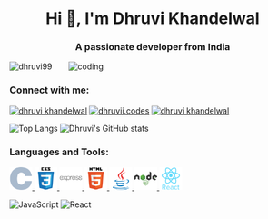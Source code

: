 <h1 align="center">Hi 👋, I'm Dhruvi Khandelwal</h1>


<h3 align="center">A passionate developer from India</h3>
<img align="right" alt="coding" width="400" src="https://media.giphy.com/media/v1.Y2lkPTc5MGI3NjExZ2ZteG84azhvNmtmMXoxYTQ4dnc1OHkzM21iOGh0aGYwN3d5cWkwdiZlcD12MV9naWZzX3NlYXJjaCZjdD1n/L1R1tvI9svkIWwpVYr/giphy.gif">
<p align="left"> <img src="https://komarev.com/ghpvc/?username=dhruvi99&label=Profile%20views&color=0e75b6&style=flat" alt="dhruvi99" /> </p>




<h3 align="left">Connect with me:</h3>
<p align="left">
  <a href="https://linkedin.com/in/dhruvi khandelwal" target="blank">
    <img align="center" src="https://raw.githubusercontent.com/rahuldkjain/github-profile-readme-generator/master/src/images/icons/Social/linked-in-alt.svg" alt="dhruvi khandelwal" height="30" width="40" />
  </a>
  <a href="https://instagram.com/dhruvii.codes" target="blank">
    <img align="center" src="https://raw.githubusercontent.com/rahuldkjain/github-profile-readme-generator/master/src/images/icons/Social/instagram.svg" alt="dhruvii.codes" height="30" width="40" />
  </a>
  <a href="https://www.youtube.com/c/dhruvi khandelwal" target="blank">
    <img align="center" src="https://raw.githubusercontent.com/rahuldkjain/github-profile-readme-generator/master/src/images/icons/Social/youtube.svg" alt="dhruvi khandelwal" height="30" width="40" />
  </a>
</p>


<!-- Top Languages -->
![Top Langs](https://github-readme-stats.vercel.app/api/top-langs/?username=dhruvii99&layout=compact&theme=radical)<!-- GitHub Stats -->
![Dhruvi's GitHub stats](https://github-readme-stats.vercel.app/api?username=dhruvii99&show_icons=true&theme=radical)

 <!-- ADDING SPACE -->

<!-- Top Languages -->

 <!-- OPTIONAL EXTRA GAP -->

<h3 align="left">Languages and Tools:</h3>
<p align="left"> 
  <a href="https://www.cprogramming.com/" target="_blank" rel="noreferrer"> <img src="https://raw.githubusercontent.com/devicons/devicon/master/icons/c/c-original.svg" alt="c" width="40" height="40"/> </a> 
  <a href="https://www.w3schools.com/css/" target="_blank" rel="noreferrer"> <img src="https://raw.githubusercontent.com/devicons/devicon/master/icons/css3/css3-original-wordmark.svg" alt="css3" width="40" height="40"/> </a> 
  <a href="https://expressjs.com" target="_blank" rel="noreferrer"> <img src="https://raw.githubusercontent.com/devicons/devicon/master/icons/express/express-original-wordmark.svg" alt="express" width="40" height="40"/> </a> 
  <a href="https://www.w3.org/html/" target="_blank" rel="noreferrer"> <img src="https://raw.githubusercontent.com/devicons/devicon/master/icons/html5/html5-original-wordmark.svg" alt="html5" width="40" height="40"/> </a> 
  <a href="https://www.java.com" target="_blank" rel="noreferrer"> <img src="https://raw.githubusercontent.com/devicons/devicon/master/icons/java/java-original.svg" alt="java" width="40" height="40"/> </a> 
  <a href="https://nodejs.org" target="_blank" rel="noreferrer"> <img src="https://raw.githubusercontent.com/devicons/devicon/master/icons/nodejs/nodejs-original-wordmark.svg" alt="nodejs" width="40" height="40"/> </a> 
  <a href="https://reactjs.org/" target="_blank" rel="noreferrer"> <img src="https://raw.githubusercontent.com/devicons/devicon/master/icons/react/react-original-wordmark.svg" alt="react" width="40" height="40"/> </a> 
</p>

![JavaScript](https://img.shields.io/badge/javascript-F7DF1E?style=flat&logo=javascript&logoColor=black)
![React](https://img.shields.io/badge/react-20232A?style=flat&logo=react&logoColor=61DAFB)

<!-- Extra Stats (Optional) -->
